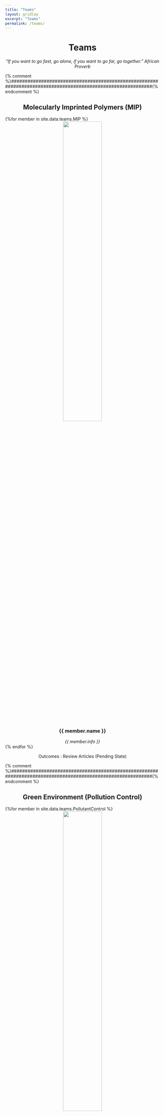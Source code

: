 ```yaml
---
title: "Teams"
layout: gridlay
excerpt: "Teams"
permalink: /teams/
---
```

<h1 style="text-align: center">Teams</h1>

<p style="text-align: center"><i>“If you want to go fast, go alone, if you want to go far, go together.” African Proverb</i></p>
<div class="wrapper">
	<div class="divider div-transparent div-dot"></div>
{% comment %}############################################################################################################{% endcomment %}
<h2 style="text-align: center">Molecularly Imprinted Polymers (MIP)</h2>
{%for member in site.data.teams.MIP %}
<div class="grid__team">
<div class="grid__box" style="text-align: center">
  <img src="{{member.photo}}" width="50%" />
  <h3 width="50%">{{ member.name }}</h3>
  <i>{{ member.info }}</i> <br>
  <a href="{{ member.researchgate }}"><i class="fab fa-fw fa-researchgate" aria-hidden="true"></i></a>
  <a href="{{ member.googlescholar }}"><i class="fas fa-fw fa-graduation-cap"></i></a>
  <a href="{{ member.linkedin }}"><i class="fab fa-fw fa-linkedin" aria-hidden="true"></i></a>
</div>
</div>
{% endfor %}<br>
<p style="text-align: center"> Outcomes : Review Articles (Pending State)</p>

<div class="wrapper">
	<div class="divider div-transparent div-dot"></div>
{% comment %}############################################################################################################{% endcomment %}
<h2 style="text-align: center">Green Environment (Pollution Control)</h2>
{%for member in site.data.teams.PollutantControl %}
<div class="grid__team">
<div class="grid__box" style="text-align: center">
  <img src="{{member.photo}}" width="50%" />
  <h3 width="50%">{{ member.name }}</h3>
  <i>{{ member.info }}</i> <br>
  <a href="{{ member.researchgate }}"><i class="fab fa-fw fa-researchgate" aria-hidden="true"></i></a>
  <a href="{{ member.googlescholar }}"><i class="fas fa-fw fa-graduation-cap"></i></a>
  <a href="{{ member.linkedin }}"><i class="fab fa-fw fa-linkedin" aria-hidden="true"></i></a>
</div>
</div>
{% endfor %}<br>
<p style="text-align: center"> Outcomes : Review Articles (<a href="https://bakhshiali.github.io/publication/15">1</a>)</p>

<div class="wrapper">
	<div class="divider div-transparent div-dot"></div>
{% comment %}############################################################################################################{% endcomment %}
<h2 style="text-align: center">Food Technology</h2>
{%for member in site.data.teams.food %}
<div class="grid__team">
<div class="grid__box" style="text-align: center">
  <img src="{{member.photo}}" width="50%" />
  <h3 width="50%">{{ member.name }}</h3>
  <i>{{ member.info }}</i><br>
  <a href="{{ member.researchgate }}"><i class="fab fa-fw fa-researchgate" aria-hidden="true"></i></a>
  <a href="{{ member.googlescholar }}"><i class="fas fa-fw fa-graduation-cap"></i></a>
  <a href="{{ member.linkedin }}"><i class="fab fa-fw fa-linkedin" aria-hidden="true"></i></a>
</div>
</div>
{% endfor %}<br>
<p style="text-align: center"> Outcomes : 1 <a href="https://bakhshiali.github.io/patent/4">patent</a> </p>

<div class="wrapper">
	<div class="divider div-transparent div-dot"></div>
{% comment %}############################################################################################################{% endcomment %}
<h2 style="text-align: center">Nanobiomedical Chapters</h2>
{%for member in site.data.teams.book %}
<div class="grid__team">
<div class="grid__box" style="text-align: center">
  <img src="{{member.photo}}" width="50%" />
  <h3 width="50%">{{ member.name }}</h3>
  <i>{{ member.info }}</i> <br>
  <a href="{{ member.researchgate }}"><i class="fab fa-fw fa-researchgate" aria-hidden="true"></i></a>
  <a href="{{ member.googlescholar }}"><i class="fas fa-fw fa-graduation-cap"></i></a>
  <a href="{{ member.linkedin }}"><i class="fab fa-fw fa-linkedin" aria-hidden="true"></i></a>
</div>
</div>
{% endfor %}<br>

<p style="text-align: center">Outcomes : ACS(<a href="https://bakhshiali.github.io/publication/12">1</a>, <a href="https://bakhshiali.github.io/publication/13">2</a>, <a href="https://bakhshiali.github.io/publication/14">3</a>), 7 Elsevier and 1 Taylor and Francis (<a href="https://bakhshiali.github.io/publication/16">1</a>)</p>

<div class="wrapper">
	<div class="divider div-transparent div-dot"></div>
{% comment %}############################################################################################################{% endcomment %}
<h2 style="text-align: center">CPNB</h2>
{%for member in site.data.teams.CPNB %}
<div class="grid__team">
<div class="grid__box" style="text-align: center">
  <img src="{{member.photo}}" width="50%" />
  <h3 width="50%">{{ member.name }}</h3>
  <i>{{ member.info }}</i> <br>
  <a href="{{ member.researchgate }}"><i class="fab fa-fw fa-researchgate" aria-hidden="true"></i></a>
  <a href="{{ member.googlescholar }}"><i class="fas fa-fw fa-graduation-cap"></i></a>
  <a href="{{ member.linkedin }}"><i class="fab fa-fw fa-linkedin" aria-hidden="true"></i></a>
</div>
</div>
{% endfor %}<br>
<p style="text-align: center">Outcomes : 1 silver medal (IFIA, Switzerland) and 1 invention</p>
<div class="wrapper">
	<div class="divider div-transparent div-dot"></div>
{% comment %}############################################################################################################{% endcomment %}
<h2 style="text-align: center">Cold Plasma</h2>

{%for member in site.data.teams.plasma %}
<div class="grid__team">
<div class="grid__box" style="text-align: center">
  <img src="{{member.photo}}" width="50%" />
  <h3 width="50%">{{ member.name }}</h3>
  <i>{{ member.info }}</i> <br>
  <a href="{{ member.researchgate }}"><i class="fab fa-fw fa-researchgate" aria-hidden="true"></i></a>
  <a href="{{ member.googlescholar }}"><i class="fas fa-fw fa-graduation-cap"></i></a>
  <a href="{{ member.linkedin }}"><i class="fab fa-fw fa-linkedin" aria-hidden="true"></i></a>
</div>
</div>
{% endfor %}<br>
<p style="text-align: center">Outcomes : 1 <a href="https://github.com/bakhshiali/PeSuT">VLC translation plugin</a>, 1 conference paper and 1 Invention</p>
<div class="wrapper">
	<div class="divider div-transparent div-dot"></div>
</div>
{% comment %}############################################################################################################{% endcomment %}
<h2 style="text-align: center">Chitin and Chitosan</h2>
{%for member in site.data.teams.chitin %}
<div class="grid__team">
<div class="grid__box" style="text-align: center">
  <img src="{{member.photo}}" width="50%" />
  <h3 width="50%">{{ member.name }}</h3>
  <i>{{ member.info }}</i> <br>
  <a href="{{ member.researchgate }}"><i class="fab fa-fw fa-researchgate" aria-hidden="true"></i></a>
  <a href="{{ member.googlescholar }}"><i class="fas fa-fw fa-graduation-cap"></i></a>
  <a href="{{ member.linkedin }}"><i class="fab fa-fw fa-linkedin" aria-hidden="true"></i></a>
</div>
</div>
{% endfor %}<br>
<p style="text-align: center">Outcomes : 1 <a href="https://bakhshiali.github.io/patent/3">patent</a> and 1 translated book</p>
<div class="wrapper">
	<div class="divider div-transparent div-dot"></div>
</div>
{% comment %}############################################################################################################{% endcomment %}
<h2 style="text-align: center">Nanofiber</h2>
{%for member in site.data.teams.nanofiber %}
<div class="grid__team">
<div class="grid__box" style="text-align: center">
  <img src="{{member.photo}}" width="50%" />
  <h3 width="50%">{{ member.name }}</h3>
  <i>{{ member.info }}</i> <br>
  <a href="{{ member.researchgate }}"><i class="fab fa-fw fa-researchgate" aria-hidden="true"></i></a>
  <a href="{{ member.googlescholar }}"><i class="fas fa-fw fa-graduation-cap"></i></a>
  <a href="{{ member.linkedin }}"><i class="fab fa-fw fa-linkedin" aria-hidden="true"></i></a>
</div>
</div>
{% endfor %}<br>   
<p style="text-align: center">Outcomes : 1  <a href="https://bakhshiali.github.io/patent/2">patent</a> and 1 <a href="https://www.researchgate.net/publication/373648994_Silver_medal_of_the_International_Invention_and_Innovation_Competition_2022_Switzerland_Geneva">silver medal</a> (IFIA, Switzerland)</p>

